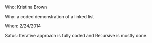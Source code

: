 Who: Kristina Brown

Why: a coded demonstration of a linked list

When: 2/24/2014

Satus: Iterative approach is fully coded and Recursive is mostly done. 

